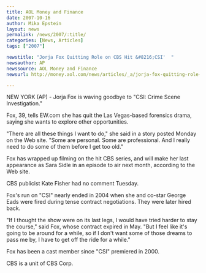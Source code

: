 ```yaml
---
title: AOL Money and Finance 
date: 2007-10-16
author: Mika Epstein
layout: news
permalink: /news/2007/:title/
categories: [News, Articles]
tags: ["2007"]

newstitle: "Jorja Fox Quitting Role on CBS Hit &#8216;CSI'  "
newsauthor: AP
newssource: AOL Money and Finance  
newsurl: http://money.aol.com/news/articles/_a/jorja-fox-quitting-role-on-cbs-hit-csi/n20071016144209990009

---
```


NEW YORK (AP) - Jorja Fox is waving goodbye to "CSI: Crime Scene Investigation."

Fox, 39, tells EW.com she has quit the Las Vegas-based forensics drama, saying she wants to explore other opportunities.

"There are all these things I want to do," she said in a story posted Monday on the Web site. "Some are personal. Some are professional. And I really need to do some of them before I get too old."

Fox has wrapped up filming on the hit CBS series, and will make her last appearance as Sara Sidle in an episode to air next month, according to the Web site.

CBS publicist Kate Fisher had no comment Tuesday.

Fox's run on "CSI" nearly ended in 2004 when she and co-star George Eads were fired during tense contract negotiations. They were later hired back.

"If I thought the show were on its last legs, I would have tried harder to stay the course," said Fox, whose contract expired in May. "But I feel like it's going to be around for a while, so if I don't want some of those dreams to pass me by, I have to get off the ride for a while."

Fox has been a cast member since "CSI" premiered in 2000.

CBS is a unit of CBS Corp.  
